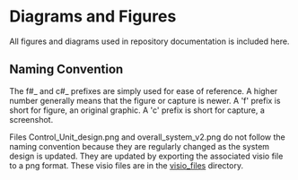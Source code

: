 # Diagrams and Figures

All figures and diagrams used in repository documentation is included here.

## Naming Convention

The f#_ and c#_ prefixes are simply used for ease of reference. A higher number generally means that the figure or capture is newer. A 'f' prefix is short for figure, an original graphic. A 'c' prefix is short for capture, a screenshot.

Files Control_Unit_design.png and overall_system_v2.png do not follow the naming convention because they are regularly changed as the system design is updated. They are updated by exporting the associated visio file to a png format. These visio files are in the [visio_files](https://github.com/MISSTproject/MISST_Project/tree/master/figures_diagrams/visio_files) directory.

